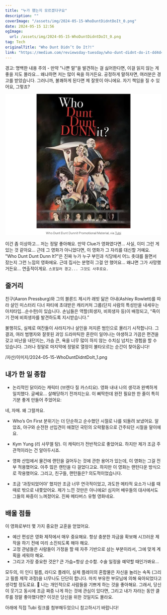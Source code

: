 ```yaml
---
title: "누가 했는지 모르겠다구요"
description: ""
coverImage: "/assets/img/2024-05-15-WhoDuntDidntDoIt_0.png"
date: 2024-05-15 12:56
ogImage: 
  url: /assets/img/2024-05-15-WhoDuntDidntDoIt_0.png
tag: Tech
originalTitle: "Who Dunt Didn’t Do It?!"
link: "https://medium.com/reviewsday-tuesday/who-dunt-didnt-do-it-dd4d4d030a8a"
---
```



경고: 명백한 내용 주의 - 만약 "나쁜 말"을 발견하는 걸 싫어한다면, 이걸 읽지 않는 게 좋을 지도 몰라요... 왜냐하면 저는 많이 욕을 하거든요. 공정하게 말하자면, 여러분은 경고를 받았습니다. 그러니까, 불쾌하게 된다면 제 잘못이 아니에요. 자기 책임을 질 수 있어요, 그렇죠?

![이미지](/assets/img/2024-05-15-WhoDuntDidntDoIt_0.png)

이건 좀 이상하고... 저는 정말 좋아해요. 만약 Clue가 영화였다면... 사실, 이미 그런 게 있는 것 같아요... 근데 그 영화가 아니었다면, 이 영화가 그 자리를 대신할 거예요. "Who Dunt Dunt Dunn It?"은 진짜 누가 누구 부인과 식당에서 어느 촛대를 들면서 잤는지 그런 느낌의 영화에요. 근데 집사는 분명히 그걸 안 했어요... 왜냐면 그가 사망했거든요... 연출적이게요. ```스포일러 경고... 그것도 사후로요.```

## 줄거리



친구(Aaron Pressburg)와 그의 블론드 제시카 래빗 닮은 아내(Ashley Rowlett)를 따라 살인 미스터리 디너 파티에 초대받은 캐리커처 그룹(단지 사람의 특성만을 내세우는 아치타입...순수한)이 있습니다. 손님들은 역할(희생자, 비희생자 등)이 배정되고, “죽이기 전에 비희생자를 발견하도록 지시받습니다.”

불행히도, 실제로 여잔들이 사라지거나 살인을 저지른 범인으로 몰리기 시작합니다. 그 결과, 여러 범행자와 잘못된 과잉 드라마틱한 혼란이 일어나는 야생하고 가끔은 편견을 갖고 비난을 내던지는, 가슴 큰, 욕을 너무 많이 하지 않는 수치심 넘치는 경험을 할 수 있습니다. 그러나 정말로 마지막에 정말로 열정이 불타오르는 순간이 찾아옵니다!

/자산/이미지/2024-05-15-WhoDuntDidntDoIt_1.png

## 내가 한 일 종합



- 논리적인 닭이라는 캐릭터 (브렌다 질 카스티요). 영화 내내 나의 생각과 완벽하게 일치했다. 글쎄요... 살해당하기 전까지는요. 이 삐딱한데 완전 필요한 한 줄이 특히 기분 좋게 만들어 주었어요:

네, 자매. 왜 그럴까요.

- Who’s On First 분위기는 더 단순하고 순수했던 시절로 나를 되돌려 보냈어요. 알았죠, 야구와 순전한 선입견이 애졌던 국민의 오락활동으로 간주되던 시절을 말이에요.
- Kym Yung (리 사무엘 탕). 이 캐릭터가 전반적으로 좋았어요. 하지만 제가 조금 주관적이라는 건 알아두시죠.
- 영화 산업에서 물건에 랜턴을 걸어두는 것에 관한 용어가 있는데, 이 영화는 그걸 전부 적용했어요. 아주 많은 랜턴을 다 걸었다고요. 하지만 이 영화는 랜턴다운 방식으로 작용했어요. 그리고, 친구들, 랜턴들은? 의도적이었습니다.



- 조금 ‘과장되었어야’ 했지만 조금 너무 연극적이었고, 과도한 메타적 요소가 나를 때때로 밖으로 내쫓았어요. 제가 느낀 것만은 아니에요! 심지어 배우들의 대사에서도 그들의 짜증이 느껴졌어요. 진짜 메타버스 유형 영화네요.

## 배울 점들

이 영화로부터 몇 가지 중요한 교훈을 얻었어요.

- 예산 편성은 영화 제작에서 매우 중요해요. 항상 충분한 자금을 확보해 시끄러운 제작을 하기 전에 미리 소진되도록 해야 해요.
- 고정 관념들은 사람들이 가정을 할 때 자주 기반으로 삼는 부분이라서, 그에 맞게 계획을 세워야 해요.
- 그리고 가장 중요한 것은? 큰 가슴=항상 순수함. 수술 일정을 예약할 때인가봐요...



모두의, 이 인디 필름, 라디오 플레이, 실제 플레이의 혼합물은 자신을 놀리는 속독 (그리고 필름 제작 과정)을 너무나도 단단히 합니다. 마치 부유한 부모님에 의해 육아되었다고 생각할 정도로요. 👀 나는 개인적으로 사람들을 기쁘게 하는 것을 좋아해요. 그래서, 당신이 웃기고 동시에 조금 짜증 나게 하는 것에 관심이 있다면, 그리고 내가 자라는 동안 클루를 정말 좋아했다면? 이것은 당신을 위한 것일지도 몰라요.

아래에 직접 Tubi 링크를 첨부해두었으니 참고하시기 바랍니다!